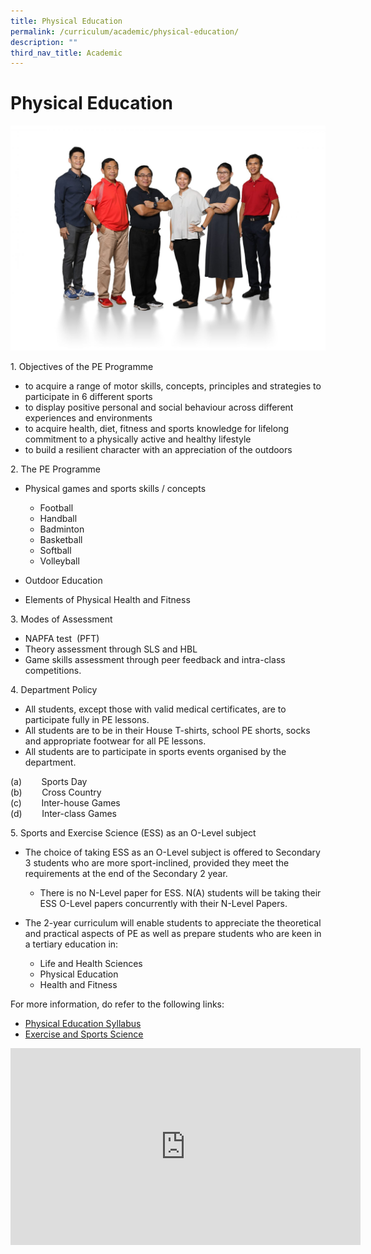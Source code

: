 ```yaml
---
title: Physical Education
permalink: /curriculum/academic/physical-education/
description: ""
third_nav_title: Academic
---
```

# **Physical Education**

![](/images/Physical-Education-1536x1097.jpg)

1\.  Objectives of the PE Programme

*   to acquire a range of motor skills, concepts, principles and strategies to participate in 6 different sports
*   to display positive personal and social behaviour across different experiences and environments
*   to acquire health, diet, fitness and sports knowledge for lifelong commitment to a physically active and healthy lifestyle
*   to build a resilient character with an appreciation of the outdoors

2\.  The PE Programme

*   Physical games and sports skills / concepts 
	*   Football
    *   Handball
    *   Badminton
    *   Basketball
    *   Softball
    *   Volleyball

*   Outdoor Education
*   Elements of Physical Health and Fitness

3\.  Modes of Assessment

*   NAPFA test  (PFT)
*   Theory assessment through SLS and HBL
*   Game skills assessment through peer feedback and intra-class competitions.

4\.  Department Policy

*   All students, except those with valid medical certificates, are to participate fully in PE lessons.
*   All students are to be in their House T-shirts, school PE shorts, socks and appropriate footwear for all PE lessons.
*   All students are to participate in sports events organised by the department.

(a)        Sports Day  
(b)        Cross Country   
(c)        Inter-house Games    
(d)        Inter-class Games

5\.  Sports and Exercise Science (ESS) as an O-Level subject

*   The choice of taking ESS as an O-Level subject is offered to Secondary 3 students who are more sport-inclined, provided they meet the requirements at the end of the Secondary 2 year.
	*    There is no N-Level paper for ESS. N(A) students will be taking their ESS O-Level papers concurrently with their N-Level Papers.

*   The 2-year curriculum will enable students to appreciate the theoretical and practical aspects of PE as well as prepare students who are keen in a tertiary education in:   
	 *   Life and Health Sciences
    *   Physical Education
    *   Health and Fitness

For more information, do refer to the following links:

*   [Physical Education Syllabus](https://www.moe.gov.sg/docs/default-source/document/education/syllabuses/physical-sports-education/files/physical_education_syllabus_2014.pdf)
*   [Exercise and Sports Science](https://www.seab.gov.sg/docs/default-source/national-examinations/syllabus/olevel/2022syllabus/6081_y22_sy.pdf)


<iframe width="560" height="315" src="https://www.youtube.com/embed/5wthJVpfgCA" title="YouTube video player" frameborder="0" allow="accelerometer; autoplay; clipboard-write; encrypted-media; gyroscope; picture-in-picture" allowfullscreen></iframe>